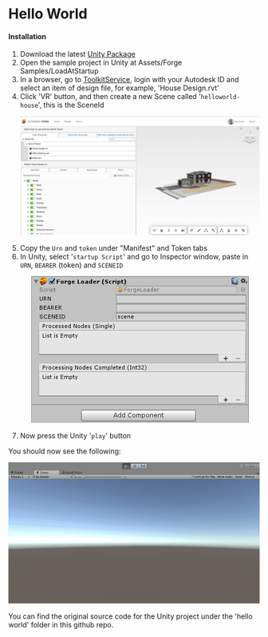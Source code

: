 # Hello World

#### Installation

1. Download the latest [Unity Package](unityPackage.md)
2. Open the sample project in Unity at Assets/Forge Samples/LoadAtStartup
3. In a browser, go to [ToolkitService](https://forge-rcdb.autodesk.io/configurator?id=5a2a07e6d72f007fb27b7e0c), login with your Autodesk ID and select an item of design file, for example, 'House Design.rvt'
4. Click 'VR' button, and then create a new Scene called '`helloworld-house`', this is the SceneId
    <p align="center">
    <img src="res/createScene.png" alt="Forge ARVR-Toolkit" />
    </p>
5. Copy the `Urn` and `token` under "Manifest" and Token tabs
6. In Unity, select '`startup Script`' and go to Inspector window, paste in `URN`, `BEARER` (token) and `SCENEID`
    <p align="center">
    <img src="res/unity_component_settings.png" alt="Forge ARVR-Toolkit" />
    </p>
7. Now press the Unity '`play`' button

You should now see the following:

<p align="center">
  <img src="res/unity_game.gif" alt="Forge ARVR-Toolkit" />
</p>

You can find the original source code for the Unity project under the 'hello world' folder in this github repo.

